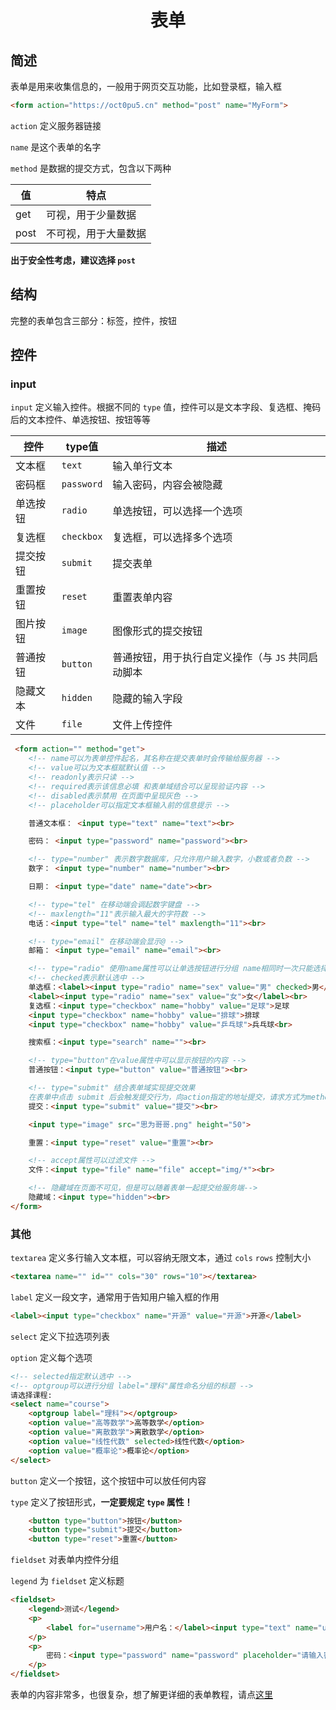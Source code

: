 <div align="center">

# 表单

</div>

## 简述

表单是用来收集信息的，一般用于网页交互功能，比如登录框，输入框

```html
<form action="https://oct0pu5.cn" method="post" name="MyForm">
```

`action` 定义服务器链接

`name` 是这个表单的名字

`method` 是数据的提交方式，包含以下两种

| 值 | 特点 |
| --- | --- |
| get | 可视，用于少量数据 |
| post | 不可视，用于大量数据 |

**出于安全性考虑，建议选择 `post`**

## 结构

完整的表单包含三部分：标签，控件，按钮

## 控件

### input

`input` 定义输入控件。根据不同的 `type` 值，控件可以是文本字段、复选框、掩码后的文本控件、单选按钮、按钮等等

| 控件 | type值 | 描述 |
| --- | --- | --- |
| 文本框 | `text` | 输入单行文本 |
| 密码框 | `password` | 输入密码，内容会被隐藏 |
| 单选按钮 | `radio` | 单选按钮，可以选择一个选项 |
| 复选框 | `checkbox` | 复选框，可以选择多个选项 |
| 提交按钮 | `submit` | 提交表单 |
| 重置按钮 | `reset` | 重置表单内容 |
| 图片按钮 | `image` | 图像形式的提交按钮 |
| 普通按钮 | `button` | 普通按钮，用于执行自定义操作（与 `JS` 共同启动脚本 |
| 隐藏文本 | `hidden` | 隐藏的输入字段 |
| 文件 | `file` | 文件上传控件 |

```html
 <form action="" method="get">
    <!-- name可以为表单控件起名，其名称在提交表单时会传输给服务器 -->
    <!-- value可以为文本框赋默认值 -->
    <!-- readonly表示只读 -->
    <!-- required表示该信息必填 和表单域结合可以呈现验证内容 -->
    <!-- disabled表示禁用 在页面中呈现灰色 -->
    <!-- placeholder可以指定文本框输入前的信息提示 -->

    普通文本框： <input type="text" name="text"><br>

    密码： <input type="password" name="password"><br>

    <!-- type="number" 表示数字数据库，只允许用户输入数字，小数或者负数 -->
    数字： <input type="number" name="number"><br>

    日期： <input type="date" name="date"><br>

    <!-- type="tel" 在移动端会调起数字键盘 -->
    <!-- maxlength="11"表示输入最大的字符数 -->
    电话：<input type="tel" name="tel" maxlength="11"><br>

    <!-- type="email" 在移动端会显示@ -->
    邮箱： <input type="email" name="email"><br>

    <!-- type="radio" 使用name属性可以让单选按钮进行分组 name相同时一次只能选择一个 -->
    <!-- checked表示默认选中 -->
    单选框：<label><input type="radio" name="sex" value="男" checked>男</label>
    <label><input type="radio" name="sex" value="女">女</label><br>
    复选框：<input type="checkbox" name="hobby" value="足球">足球
    <input type="checkbox" name="hobby" value="排球">排球
    <input type="checkbox" name="hobby" value="乒乓球">兵乓球<br>

    搜索框：<input type="search" name=""><br>

    <!-- type="button"在value属性中可以显示按钮的内容 -->
    普通按钮：<input type="button" value="普通按钮"><br>

    <!-- type="submit" 结合表单域实现提交效果
	在表单中点击 submit 后会触发提交行为，向action指定的地址提交，请求方式为method指定的方式，通常为post -->
    提交：<input type="submit" value="提交"><br>

    <input type="image" src="思为哥哥.png" height="50">

    重置：<input type="reset" value="重置"><br>

    <!-- accept属性可以过滤文件 -->
    文件：<input type="file" name="file" accept="img/*"><br>

    <!-- 隐藏域在页面不可见，但是可以随着表单一起提交给服务端-->
    隐藏域：<input type="hidden"><br>
</form>
```

### 其他

`textarea` 定义多行输入文本框，可以容纳无限文本，通过 `cols` `rows` 控制大小

```html
<textarea name="" id="" cols="30" rows="10"></textarea>
```

`label` 定义一段文字，通常用于告知用户输入框的作用

```html
<label><input type="checkbox" name="开源" value="开源">开源</label>
```

`select` 定义下拉选项列表

`option` 定义每个选项

```html
<!-- selected指定默认选中 -->
<!-- optgroup可以进行分组 label="理科"属性命名分组的标题 -->
请选择课程:
<select name="course">
    <optgroup label="理科"></optgroup>
    <option value="高等数学">高等数学</option>
    <option value="离散数学">离散数学</option>
    <option value="线性代数" selected>线性代数</option>
    <option value="概率论">概率论</option>
</select>
```

`button` 定义一个按钮，这个按钮中可以放任何内容

`type` 定义了按钮形式，**一定要规定 `type` 属性！**

```html
    <button type="button">按钮</button> 
    <button type="submit">提交</button>
    <button type="reset">重置</button> 
```

`fieldset` 对表单内控件分组

`legend` 为 `fieldset` 定义标题

```html
<fieldset>
	<legend>测试</legend>
	<p>
		<label for="username">用户名：</label><input type="text" name="username" id="username">
	</p>
	<p>
		密码：<input type="password" name="password" placeholder="请输入密码">
	</p>
</fieldset>
```

表单的内容非常多，也很复杂，想了解更详细的表单教程，请点[这里](https://blog.csdn.net/wshwsh_/article/details/131729849)